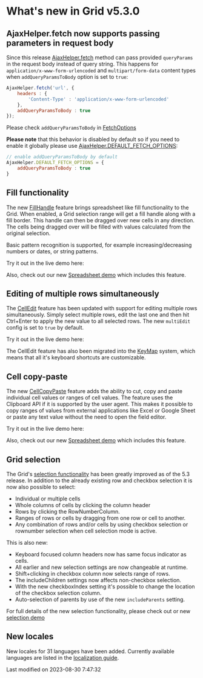 # What's new in Grid v5.3.0

## AjaxHelper.fetch now supports passing parameters in request body

Since this release [AjaxHelper.fetch](#Core/helper/AjaxHelper#function-fetch-static) method can pass provided `queryParams`
in the request body instead of query string. This happens for `application/x-www-form-urlencoded` and
`multipart/form-data` content types when `addQueryParamsToBody` option is set to `true`:

```javascript
AjaxHelper.fetch('url', {
    headers : {
        'Content-Type' : 'application/x-www-form-urlencoded'
    },
    addQueryParamsToBody : true
});
```

Please check `addQueryParamsToBody` in [FetchOptions](#Core/helper/AjaxHelper#typedef-FetchOptions)

**Please note** that this behavior is disabled by default so if you need to enable it globally please use
[AjaxHelper.DEFAULT_FETCH_OPTIONS](#Core/helper/AjaxHelper#property-DEFAULT_FETCH_OPTIONS-static):

```javascript
// enable addQueryParamsToBody by default
AjaxHelper.DEFAULT_FETCH_OPTIONS = {
    addQueryParamsToBody : true
}
```

## Fill functionality

The new [FillHandle](#Grid/feature/FillHandle) feature brings spreadsheet like fill functionality to the Grid. When
enabled, a Grid selection range will get a fill handle along with a fill border. This handle can then be dragged over
new cells in any direction. The cells being dragged over will be filled with values calculated from the original
selection.

Basic pattern recognition is supported, for example increasing/decreasing numbers or dates, or string patterns.

Try it out in the live demo here:

<div class="external-example" data-file="./data/Grid/examples/feature/FillHandle.js"></div>

Also, check out our new [Spreadsheet demo](https://bryntum.com/products/grid/examples/spreadsheet/) which includes this
feature.

## Editing of multiple rows simultaneously

The [CellEdit](#Grid/feature/CellEdit) feature has been updated with support for editing multiple rows simultaneously.
Simply select multiple rows, edit the last one and then hit Ctrl+Enter to apply the new value to all selected rows. The
new `multiEdit` config is set to `true` by default.

Try it out in the live demo here:

<div class="external-example" data-file="./data/Grid/examples/feature/CellEdit.js"></div>

The CellEdit feature has also been migrated into the [KeyMap](#Core/widget/mixin/KeyMap) system, which means that all
it's keyboard shortcuts are customizable.

## Cell copy-paste

The new [CellCopyPaste](#Grid/feature/CellCopyPaste) feature adds the ability to cut, copy and paste individual cell
values or ranges of cell values. The feature uses the Clipboard API if it is supported by the user agent. This makes it
possible to copy ranges of values from external applications like Excel or Google Sheet or paste any text value without
the need to open the field editor.

Try it out in the live demo here:

<div class="external-example" data-file="./data/Grid/examples/feature/CellCopyPaste.js"></div>

Also, check out our new [Spreadsheet demo](https://bryntum.com/products/grid/examples/spreadsheet/) which includes this
feature.

## Grid selection

The Grid's [selection functionality](#Grid/view/Grid#config-selectionMode) has been greatly improved as of the 5.3
release. In addition to the already existing row and checkbox selection it is now also possible to select:

* Individual or multiple cells
* Whole columns of cells by clicking the column header
* Rows by clicking the RowNumberColumn.
* Ranges of rows or cells by dragging from one row or cell to another.
* Any combination of rows and/or cells by using checkbox selection or rownumber selection when cell selection mode is
  active.

This is also new:

* Keyboard focused column headers now has same focus indicator as cells.
* All earlier and new selection settings are now changeable at runtime.
* Shift+clicking in checkbox column now selects range of rows.
* The includeChildren settings now affects non-checkbox selection.
* With the new checkboxIndex setting it's possible to change the location of the checkbox selection
  column.
* Auto-selection of parents by use of the new `includeParents` setting.

For full details of the new selection functionality, please check out or new
[selection demo](https://bryntum.com/products/grid/examples/selection/)

## New locales

New locales for 31 languages have been added. Currently available languages are listed in the
[localization guide](#Grid/guides/customization/localization.md#locales).


<p class="last-modified">Last modified on 2023-08-30 7:47:32</p>